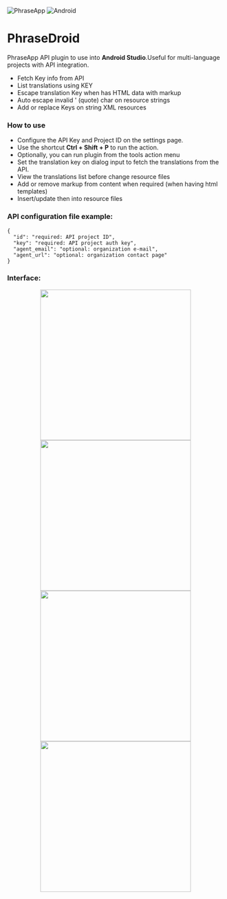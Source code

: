 ![PhraseApp](https://img.shields.io/badge/PhraseApp-blue) ![Android](https://img.shields.io/badge/ANDROID-green)

# PhraseDroid
PhraseApp API plugin to use into <strong>Android Studio</strong>.Useful for multi-language projects with API integration.

- Fetch Key info from API
- List translations using KEY
- Escape translation Key when has HTML data with markup
- Auto escape invalid ' (quote) char on resource strings
- Add or replace Keys on string XML resources

### How to use
- Configure the API Key and Project ID on the settings page.
- Use the shortcut <strong>Ctrl + Shift + P</strong> to run the action.
- Optionally, you can run plugin from the tools action menu
- Set the translation key on dialog input to fetch the translations from the API.
- View the translations list before change resource files
- Add or remove markup from content when required (when having html templates)
- Insert/update then into resource files


### API configuration file example:
```
{
  "id": "required: API project ID",
  "key": "required: API project auth key",
  "agent_email": "optional: organization e-mail",
  "agent_url": "optional: organization contact page"
}
```

### Interface:
<p align="center" width="100%">
    <img src="https://github.com/thiago-you/phrase-droid/assets/23344256/04107dcb-9e72-4a72-97aa-57f2d58f1746" width="350"/>
    <img src="https://github.com/thiago-you/phrase-droid/assets/23344256/7af01437-cea5-4729-833f-75d03b4ba73e" width="350"/>
    <img src="https://github.com/thiago-you/phrase-droid/assets/23344256/87832a04-0d65-4e77-8282-5e63cefbed91" width="350"/>
    <img src="https://github.com/thiago-you/phrase-droid/assets/23344256/7b3fe4c3-3c83-48f5-a676-c89aba72467a" width="350"/>
</p>
